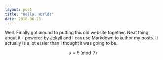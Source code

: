 ```yaml
---
layout: post
title: "Hello, World!"
date: 2018-06-26
---
```


Well. Finally got around to putting this old website together. Neat thing about
it - powered by [Jekyll](http://jekyllrb.com) and I can use Markdown to author
my posts. It actually is a lot easier than I thought it was going to be.

$$
x \equiv 5 \pmod{7} 
$$

